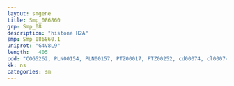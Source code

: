 ```yaml
---
layout: smgene
title: Smp_086860
grp: Smp_08
description: "histone H2A"
smp: Smp_086860.1
uniprot: "G4V8L9"
length:   405
cdd: "COG5262, PLN00154, PLN00157, PTZ00017, PTZ00252, cd00074, cl00074, pfam00125, smart00414"
kk: ns
categories: sm
---
```

